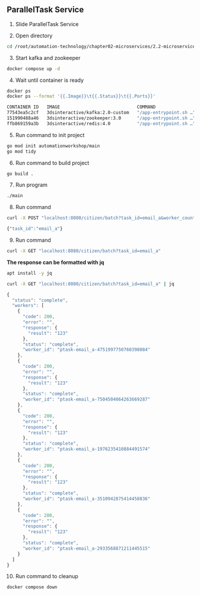 ## ParallelTask Service

1. Slide ParallelTask Service

2. Open directory
```bash
cd /root/automation-technology/chapter02-microservices/2.2-microservices-types/06-paralleltask-service
```

3. Start kafka and zookeeper
```bash
docker compose up -d
```

4. Wait until container is ready
```bash
docker ps
docker ps --format '{{.Image}}\t{{.Status}}\t{{.Ports}}'
```
```bash
CONTAINER ID   IMAGE                             COMMAND                  CREATED         STATUS         PORTS                                                           NAMES
77543ea5c2cf   3dsinteractive/kafka:2.0-custom   "/app-entrypoint.sh …"   4 minutes ago   Up 4 minutes   9092/tcp, 0.0.0.0:9094->9094/tcp, :::9094->9094/tcp             05-asynctask-service-kafka-1
151990488a46   3dsinteractive/zookeeper:3.0      "/app-entrypoint.sh …"   4 minutes ago   Up 4 minutes   2888/tcp, 0.0.0.0:2181->2181/tcp, :::2181->2181/tcp, 3888/tcp   05-asynctask-service-zookeeper-1
ffb869159a3b   3dsinteractive/redis:4.0          "/app-entrypoint.sh …"   4 minutes ago   Up 4 minutes   0.0.0.0:6379->6379/tcp, :::6379->6379/tcp                       05-asynctask-service-redis-1
```

5. Run command to init project
```bash
go mod init automationworkshop/main
go mod tidy
```

6. Run command to build project
```bash
go build .
```

7. Run program
```bash
./main
```

8. Run command
```bash
curl -X POST "localhost:8080/citizen/batch?task_id=email_a&worker_count=5" -d '{"input1":"value1"}'
```

```javascript
{"task_id":"email_a"}
```

9. Run command
```bash
curl -X GET "localhost:8080/citizen/batch?task_id=email_a"
```

**The response can be formatted with jq**

```bash
apt install -y jq
```

```bash
curl -X GET "localhost:8080/citizen/batch?task_id=email_a" | jq
```

```javascript
{
  "status": "complete",
  "workers": [
    {
      "code": 200,
      "error": "",
      "response": {
        "result": "123"
      },
      "status": "complete",
      "worker_id": "ptask-email_a-4751997750760398084"
    },
    {
      "code": 200,
      "error": "",
      "response": {
        "result": "123"
      },
      "status": "complete",
      "worker_id": "ptask-email_a-7504504064263669287"
    },
    {
      "code": 200,
      "error": "",
      "response": {
        "result": "123"
      },
      "status": "complete",
      "worker_id": "ptask-email_a-1976235410884491574"
    },
    {
      "code": 200,
      "error": "",
      "response": {
        "result": "123"
      },
      "status": "complete",
      "worker_id": "ptask-email_a-3510942875414458836"
    },
    {
      "code": 200,
      "error": "",
      "response": {
        "result": "123"
      },
      "status": "complete",
      "worker_id": "ptask-email_a-2933568871211445515"
    }
  ]
}
```

10. Run command to cleanup
```bash
docker compose down
```
